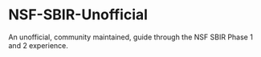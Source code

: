 # NSF-SBIR-Unofficial
An unofficial, community maintained, guide through the NSF SBIR Phase 1 and 2 experience.
